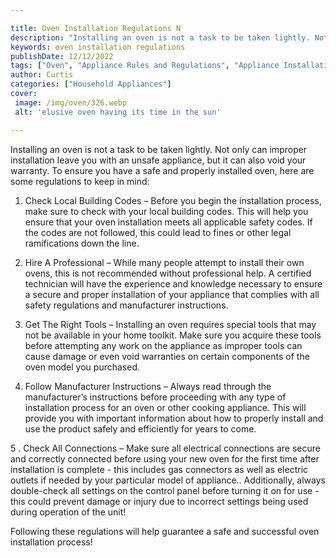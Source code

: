 ```yaml
---

title: Oven Installation Regulations N
description: "Installing an oven is not a task to be taken lightly. Not only can improper installation leave you with an unsafe appliance, but i...take a moment to check it out "
keywords: oven installation regulations
publishDate: 12/12/2022
tags: ["Oven", "Appliance Rules and Regulations", "Appliance Installation"]
author: Curtis
categories: ["Household Appliances"]
cover: 
 image: /img/oven/326.webp
 alt: 'elusive oven having its time in the sun'

---
```


Installing an oven is not a task to be taken lightly. Not only can improper installation leave you with an unsafe appliance, but it can also void your warranty. To ensure you have a safe and properly installed oven, here are some regulations to keep in mind:

1. Check Local Building Codes – Before you begin the installation process, make sure to check with your local building codes. This will help you ensure that your oven installation meets all applicable safety codes. If the codes are not followed, this could lead to fines or other legal ramifications down the line.

2. Hire A Professional – While many people attempt to install their own ovens, this is not recommended without professional help. A certified technician will have the experience and knowledge necessary to ensure a secure and proper installation of your appliance that complies with all safety regulations and manufacturer instructions.

3. Get The Right Tools – Installing an oven requires special tools that may not be available in your home toolkit. Make sure you acquire these tools before attempting any work on the appliance as improper tools can cause damage or even void warranties on certain components of the oven model you purchased.

4. Follow Manufacturer Instructions – Always read through the manufacturer’s instructions before proceeding with any type of installation process for an oven or other cooking appliance. This will provide you with important information about how to properly install and use the product safely and efficiently for years to come. 

5 . Check All Connections – Make sure all electrical connections are secure and correctly connected before using your new oven for the first time after installation is complete - this includes gas connectors as well as electric outlets if needed by your particular model of appliance.. Additionally, always double-check all settings on the control panel before turning it on for use - this could prevent damage or injury due to incorrect settings being used during operation of the unit! 

 Following these regulations will help guarantee a safe and successful oven installation process!
